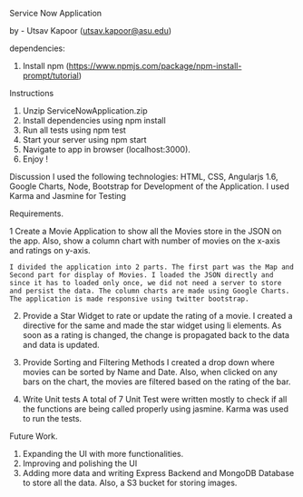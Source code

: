 Service Now Application

by - Utsav Kapoor (utsav.kapoor@asu.edu)

dependencies:

1.  Install npm (https://www.npmjs.com/package/npm-install-prompt/tutorial)

Instructions

1.  Unzip ServiceNowApplication.zip
2.  Install dependencies using npm install
3.  Run all tests using npm test
4.  Start your server using npm start
5.  Navigate to app in browser (localhost:3000).
6.  Enjoy !

Discussion
I used the following technologies: HTML, CSS, Angularjs 1.6, Google Charts, Node, Bootstrap for Development of the Application. I used Karma and Jasmine for Testing

Requirements.

1 Create a Movie Application to show all the Movies store in the JSON on the app. Also, show a column chart with number of movies on the x-axis and ratings on y-axis.

    I divided the application into 2 parts. The first part was the Map and Second part for display of Movies. I loaded the JSON directly and since it has to loaded only once, we did not need a server to store and persist the data. The column charts are made using Google Charts. The application is made responsive using twitter bootstrap.

2.  Provide a Star Widget to rate or update the rating of a movie.
    I created a directive for the same and made the star widget using li elements. As soon as a rating is changed, the change is propagated back to the data and data is updated.

3.  Provide Sorting and Filtering Methods
    I created a drop down where movies can be sorted by Name and Date. Also, when clicked on any bars on the chart, the movies are filtered based on the rating of the bar.

4.  Write Unit tests
    A total of 7 Unit Test were written mostly to check if all the functions are being called properly using jasmine. Karma was used to run the tests.

Future Work.

1.  Expanding the UI with more functionalities.
2.  Improving and polishing the UI
3.  Adding more data and writing Express Backend and MongoDB Database to store all the data. Also, a S3 bucket for storing images.
